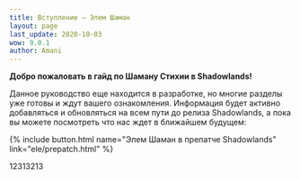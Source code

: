 ```yaml
---
title: Вступление – Элем Шаман
layout: page
last_update: 2020-10-03 
wow: 9.0.1
author: Amani
---
```

**Добро пожаловать в гайд по Шаману Стихии в Shadowlands!**

Данное руководство еще находится в разработке, но многие разделы уже готовы и ждут вашего ознакомления. Информация будет активно добавляться и обновляться на всем пути до релиза Shadowlands, а пока вы можете посмотреть что нас ждет в ближайшем будущем:

{% include button.html name="Элем Шаман в препатче Shadowlands" link="ele/prepatch.html" %}

12313213
